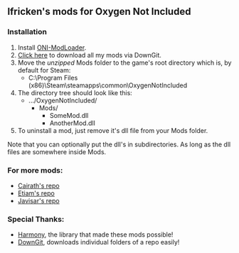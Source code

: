 
## lfricken's mods for Oxygen Not Included

### Installation
1. Install [ONI-ModLoader](https://github.com/javisar/ONI-Modloader#installation).
2. [Click here](https://minhaskamal.github.io/DownGit/#/home?url=https://github.com/lfricken/oni-mods/tree/master/Mods) to download all my mods via DownGit.
3. Move the _unzipped_ Mods folder to the game's root directory which is, by default for Steam: 
    * C:\Program Files (x86)\Steam\steamapps\common\OxygenNotIncluded
4. The directory tree should look like this:
    * .../OxygenNotIncluded/
        * Mods/
            * SomeMod.dll
            * AnotherMod.dll
5. To uninstall a mod, just remove it's dll file from your Mods folder.

Note that you can optionally put the dll's in subdirectories. As long as the dll files are somewhere inside Mods.

### For more mods:
* [Cairath's repo](https://github.com/Cairath/ONI-Mods)
* [Etiam's repo](https://github.com/EtiamNullam/Etiam-ONI-Modpack)
* [Javisar's repo](https://github.com/javisar/ONI-Modloader-Mods)

### Special Thanks:
* [Harmony](https://github.com/pardeike/Harmony), the library that made these mods possible!
* [DownGit](https://minhaskamal.github.io/DownGit/#/home?), downloads individual folders of a repo easily!

